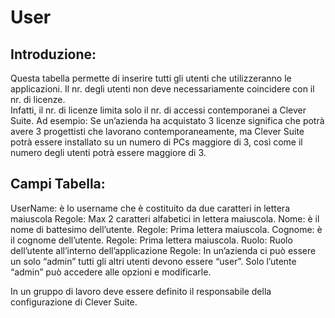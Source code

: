 # User
## Introduzione: 
Questa tabella permette di inserire tutti gli utenti che utilizzeranno le applicazioni.
Il nr. degli utenti non deve necessariamente coincidere con il nr. di licenze.  
Infatti, il nr. di licenze limita solo il nr. di accessi contemporanei a Clever Suite.
Ad esempio: Se un’azienda ha acquistato 3 licenze significa che potrà avere 3 progettisti che lavorano contemporaneamente, ma Clever Suite potrà essere installato su un numero di PCs maggiore di 3, così come il numero degli utenti potrà essere maggiore di 3.
## Campi Tabella:
UserName:  è lo username che è costituito da due caratteri in lettera maiuscola
Regole: Max 2 caratteri alfabetici in lettera maiuscola. 
Nome:  è il nome di battesimo dell’utente. 
Regole: Prima lettera maiuscola.
Cognome:  è il cognome  dell’utente. 
Regole: Prima lettera maiuscola.
Ruolo: Ruolo dell’utente all’interno dell’applicazione
Regole: In un’azienda ci può essere un solo “admin” tutti gli altri utenti devono essere “user”.
Solo l’utente “admin” può accedere alle opzioni e modificarle.

In un gruppo di lavoro deve essere definito il responsabile della configurazione di Clever Suite.
